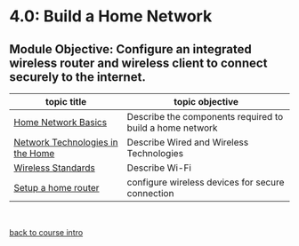 # 4.0: Build a Home Network

## Module Objective: Configure an integrated wireless router and wireless client to connect securely to the internet.

|topic title| topic objective|
|---|---|
|[Home Network Basics](4.1_home_network_basics.md)|Describe the components required to build a home network|
|[Network Technologies in the Home](4.2_network_technologies.md)|Describe Wired and Wireless Technologies|
|[Wireless Standards](4.3_wireless_standards.md)|Describe Wi-Fi|
|[Setup a home router](4.4_setup_a_home_router.md)|configure wireless devices for secure connection|





<br>

[back to course intro](../course_intro.md)